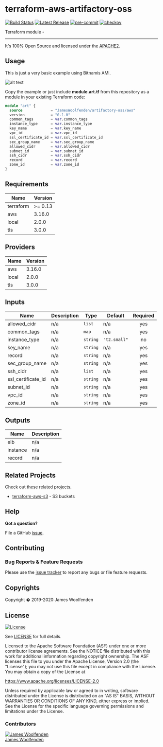 # terraform-aws-artifactory-oss

[![Build Status](https://github.com/JamesWoolfenden/terraform-aws-artifactory-oss/workflows/Verify%20and%20Bump/badge.svg?branch=master)](https://github.com/JamesWoolfenden/terraform-aws-artifactory-oss)
[![Latest Release](https://img.shields.io/github/release/JamesWoolfenden/terraform-aws-artifactory-oss.svg)](https://github.com/JamesWoolfenden/terraform-aws-artifactory-oss/releases/latest)
[![pre-commit](https://img.shields.io/badge/pre--commit-enabled-brightgreen?logo=pre-commit&logoColor=white)](https://github.com/pre-commit/pre-commit)
[![checkov](https://img.shields.io/badge/checkov-verified-brightgreen)](https://www.checkov.io/)

Terraform module -

---

It's 100% Open Source and licensed under the [APACHE2](LICENSE).

## Usage

This is just a very basic example using Bitnamis AMI.

![alt text](./diagram/art.png)

Copy the example or just include **module.art.tf** from this repository as a module in your existing Terraform code:

```terraform
module "art" {
  source             = "JamesWoolfenden/artifactory-oss/aws"
  version            = "0.1.0"
  common_tags        = var.common_tags
  instance_type      = var.instance_type
  key_name           = var.key_name
  vpc_id             = var.vpc_id
  ssl_certificate_id = var.ssl_certificate_id
  sec_group_name     = var.sec_group_name
  allowed_cidr       = var.allowed_cidr
  subnet_id          = var.subnet_id
  ssh_cidr           = var.ssh_cidr
  record             = var.record
  zone_id            = var.zone_id
}
```

<!-- BEGINNING OF PRE-COMMIT-TERRAFORM DOCS HOOK -->
## Requirements

| Name | Version |
|------|---------|
| terraform | >= 0.13 |
| aws | 3.16.0 |
| local | 2.0.0 |
| tls |  3.0.0 |

## Providers

| Name | Version |
|------|---------|
| aws | 3.16.0 |
| local | 2.0.0 |
| tls |  3.0.0 |

## Inputs

| Name | Description | Type | Default | Required |
|------|-------------|------|---------|:--------:|
| allowed\_cidr | n/a | `list` | n/a | yes |
| common\_tags | n/a | `map` | n/a | yes |
| instance\_type | n/a | `string` | `"t2.small"` | no |
| key\_name | n/a | `string` | n/a | yes |
| record | n/a | `string` | n/a | yes |
| sec\_group\_name | n/a | `string` | n/a | yes |
| ssh\_cidr | n/a | `list` | n/a | yes |
| ssl\_certificate\_id | n/a | `string` | n/a | yes |
| subnet\_id | n/a | `string` | n/a | yes |
| vpc\_id | n/a | `string` | n/a | yes |
| zone\_id | n/a | `string` | n/a | yes |

## Outputs

| Name | Description |
|------|-------------|
| elb | n/a |
| instance | n/a |
| record | n/a |

<!-- END OF PRE-COMMIT-TERRAFORM DOCS HOOK -->

## Related Projects

Check out these related projects.

- [terraform-aws-s3](https://github.com/jameswoolfenden/terraform-aws-s3) - S3 buckets

## Help

**Got a question?**

File a GitHub [issue](https://github.com/JamesWoolfenden/terraform-aws-artifactory-oss/issues).

## Contributing

### Bug Reports & Feature Requests

Please use the [issue tracker](https://github.com/JamesWoolfenden/terraform-aws-artifactory-oss/issues) to report any bugs or file feature requests.

## Copyrights

Copyright � 2019-2020 James Woolfenden

## License

[![License](https://img.shields.io/badge/License-Apache%202.0-blue.svg)](https://opensource.org/licenses/Apache-2.0)

See [LICENSE](LICENSE) for full details.

Licensed to the Apache Software Foundation (ASF) under one
or more contributor license agreements. See the NOTICE file
distributed with this work for additional information
regarding copyright ownership. The ASF licenses this file
to you under the Apache License, Version 2.0 (the
"License"); you may not use this file except in compliance
with the License. You may obtain a copy of the License at

<https://www.apache.org/licenses/LICENSE-2.0>

Unless required by applicable law or agreed to in writing,
software distributed under the License is distributed on an
"AS IS" BASIS, WITHOUT WARRANTIES OR CONDITIONS OF ANY
KIND, either express or implied. See the License for the
specific language governing permissions and limitations
under the License.

### Contributors

[![James Woolfenden][jameswoolfenden_avatar]][jameswoolfenden_homepage]<br/>[James Woolfenden][jameswoolfenden_homepage]

[jameswoolfenden_homepage]: https://github.com/jameswoolfenden
[jameswoolfenden_avatar]: https://github.com/jameswoolfenden.png?size=150
[github]: https://github.com/jameswoolfenden
[linkedin]: https://www.linkedin.com/in/jameswoolfenden/
[twitter]: https://twitter.com/JimWoolfenden
[share_twitter]: https://twitter.com/intent/tweet/?text=terraform-aws-artifactory-oss&url=https://github.com/JamesWoolfenden/terraform-aws-artifactory-oss
[share_linkedin]: https://www.linkedin.com/shareArticle?mini=true&title=terraform-aws-artifactory-oss&url=https://github.com/JamesWoolfenden/terraform-aws-artifactory-oss
[share_reddit]: https://reddit.com/submit/?url=https://github.com/JamesWoolfenden/terraform-aws-artifactory-oss
[share_facebook]: https://facebook.com/sharer/sharer.php?u=https://github.com/JamesWoolfenden/terraform-aws-artifactory-oss
[share_email]: mailto:?subject=terraform-aws-artifactory-oss&body=https://github.com/JamesWoolfenden/terraform-aws-artifactory-oss
